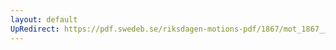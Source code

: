 ```yaml
---
layout: default
UpRedirect: https://pdf.swedeb.se/riksdagen-motions-pdf/1867/mot_1867__ak__00074/mot_1867__ak__00074_001.pdf
---
```

